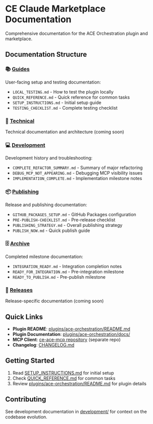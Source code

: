 # CE Claude Marketplace Documentation

Comprehensive documentation for the ACE Orchestration plugin and marketplace.

## Documentation Structure

### 📚 [Guides](./guides/)
User-facing setup and testing documentation:
- `LOCAL_TESTING.md` - How to test the plugin locally
- `QUICK_REFERENCE.md` - Quick reference for common tasks
- `SETUP_INSTRUCTIONS.md` - Initial setup guide
- `TESTING_CHECKLIST.md` - Complete testing checklist

### 🔧 [Technical](./technical/)
Technical documentation and architecture (coming soon)

### 💻 [Development](./development/)
Development history and troubleshooting:
- `COMPLETE_REFACTOR_SUMMARY.md` - Summary of major refactoring
- `DEBUG_MCP_NOT_APPEARING.md` - Debugging MCP visibility issues
- `IMPLEMENTATION_COMPLETE.md` - Implementation milestone notes

### 📦 [Publishing](./publishing/)
Release and publishing documentation:
- `GITHUB_PACKAGES_SETUP.md` - GitHub Packages configuration
- `PRE-PUBLISH-CHECKLIST.md` - Pre-release checklist
- `PUBLISHING_STRATEGY.md` - Overall publishing strategy
- `PUBLISH_NOW.md` - Quick publish guide

### 🗄️ [Archive](./archive/)
Completed milestone documentation:
- `INTEGRATION_READY.md` - Integration completion notes
- `READY_FOR_INTEGRATION.md` - Pre-integration milestone
- `READY_TO_PUBLISH.md` - Pre-publish milestone

### 🎉 [Releases](./releases/)
Release-specific documentation (coming soon)

## Quick Links

- **Plugin README**: [plugins/ace-orchestration/README.md](../plugins/ace-orchestration/README.md)
- **Plugin Documentation**: [plugins/ace-orchestration/docs/](../plugins/ace-orchestration/docs/)
- **MCP Client**: [ce-ace-mcp repository](https://github.com/ce-dot-net/ce-ace-mcp) (separate repo)
- **Changelog**: [CHANGELOG.md](../CHANGELOG.md)

## Getting Started

1. Read [SETUP_INSTRUCTIONS.md](./guides/SETUP_INSTRUCTIONS.md) for initial setup
2. Check [QUICK_REFERENCE.md](./guides/QUICK_REFERENCE.md) for common tasks
3. Review [plugins/ace-orchestration/README.md](../plugins/ace-orchestration/README.md) for plugin details

## Contributing

See development documentation in [development/](./development/) for context on the codebase evolution.
